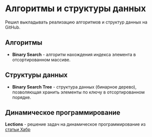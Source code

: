 # Алгоритмы и структуры данных
Решил выкладывать реализацию алгоритмов и структур данных на GitHub.

## Алгоритмы
* **Binary Search** - алгоритм нахождения индекса элемента в отсортированном массиве. 

## Структуры данных
 * **Binary Search Tree** - структура данных (бинарное дерево), позволяющая хранить элементы по ключу в отсортированном порядке. 

## Динамическое программирование 
**Lections** - решение задач на динамическое программирование из [статьи Хабр](https://habr.com/en/articles/113108/)